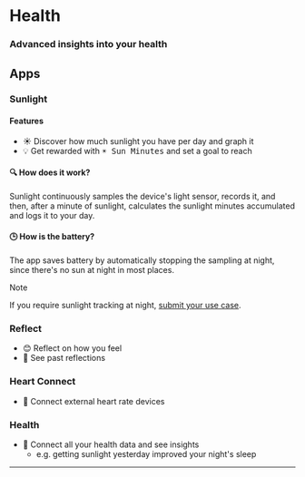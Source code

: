 # Health

### Advanced insights into your health

## Apps

### Sunlight

#### Features

- ☀️ Discover how much sunlight you have per day and graph it
- 💡 Get rewarded with <kbd>☀️ Sun Minutes</kbd> and set a goal to reach

#### 🔍 How does it work?

Sunlight continuously samples the device's light sensor, records it, and then, after a minute of
sunlight, calculates the sunlight minutes accumulated and logs it to your day.

#### 🕒 How is the battery?

The app saves battery by automatically stopping the sampling at night, since there's no sun at night
in most places.

> [!NOTE]
> If you require sunlight tracking at
> night, [submit your use case](https://github.com/Turtlepaw/health/issues/new).

### Reflect

- 😊 Reflect on how you feel
- 📅 See past reflections

### Heart Connect

- 📡 Connect external heart rate devices

### Health

- 🔗 Connect all your health data and see insights
    - e.g. getting sunlight yesterday improved your night's sleep

---
